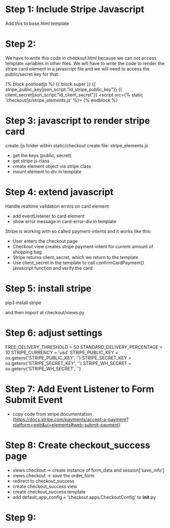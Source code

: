 # Step 1: Include Stripe Javascript
<script src="https://js.stripe.com/v3/"></script>
Add this to base.html template


# Step 2: 
We have to write this code in checkout.html because we can not access 
template variables in other files. We will have to write the code to render 
the stripe card element in a javascript file and we will need to access the public/secret key for that.

{% block postloadjs %}
    {{ block.super }}
    {{ stripe_public_key|json_script:"id_stripe_public_key"}}
    {{ client_secret|json_script:"id_client_secret"}}
    <script src={% static 'checkout/js/stripe_elements.js' %}></script>
{% endblock %}


# Step 3: javascript to render stripe card
create /js folder within static/checkout 
create file: stripe_elements.js

- get the keys (public, secret)
- get stripe js class 
- create element object via stripe class
- mount element to div in template 

# Step 4: extend javascript
Handle realtime validation errors on card element 

- add eventListener to card element 
- show error message in card-error-div in template 

Stripe is working with so called payment-intents
and it works like this: 
- User enters the checkout page
- Checkout view creates stripe payment-intent for current amount of shopping bag
- Stripe returns client_secret, which we return to the template 
- Use client_secret in the template to call confirmCardPayment() javascript function and verify the card


# Step 5: install stripe
pip3 install stripe 

and then import at checkout/views.py


# Step 6: adjust settings 
FREE_DELIVERY_THRESHOLD = 50
STANDARD_DELIVERY_PERCENTAGE = 10
STRIPE_CURRENCY = 'usd'
STRIPE_PUBLIC_KEY = os.getenv('STRIPE_PUBLIC_KEY', '')
STRIPE_SECRET_KEY = os.getenv('STRIPE_SECRET_KEY', '')
STRIPE_WH_SECRET = os.getenv('STRIPE_WH_SECRET', '')

# Step 7: Add Event Listener to Form Submit Event 
- copy code from stripe documentation (https://docs.stripe.com/payments/accept-a-payment?platform=web&ui=elements#web-submit-payment)


# Step 8: Create checkout_success page 
- views.checkout -> create instance of form_data and session['save_info']
- views.checkout -> save the order_form
- redirect to checkout_success
- create checkout_success view 
- create checkout_success template 
- add default_app_config = 'checkout.apps.CheckoutConfig' to __init__.py 


# Step 9: 
